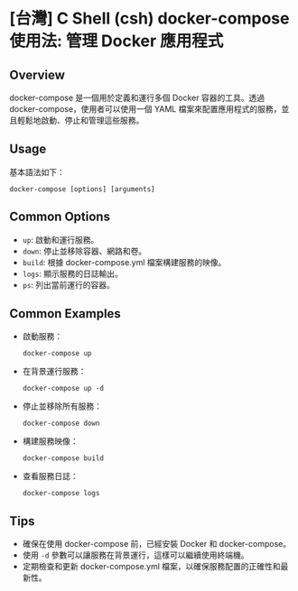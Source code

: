 # [台灣] C Shell (csh) docker-compose 使用法: 管理 Docker 應用程式

## Overview
docker-compose 是一個用於定義和運行多個 Docker 容器的工具。透過 docker-compose，使用者可以使用一個 YAML 檔案來配置應用程式的服務，並且輕鬆地啟動、停止和管理這些服務。

## Usage
基本語法如下：
```shell
docker-compose [options] [arguments]
```

## Common Options
- `up`: 啟動和運行服務。
- `down`: 停止並移除容器、網路和卷。
- `build`: 根據 docker-compose.yml 檔案構建服務的映像。
- `logs`: 顯示服務的日誌輸出。
- `ps`: 列出當前運行的容器。

## Common Examples
- 啟動服務：
  ```shell
  docker-compose up
  ```
- 在背景運行服務：
  ```shell
  docker-compose up -d
  ```
- 停止並移除所有服務：
  ```shell
  docker-compose down
  ```
- 構建服務映像：
  ```shell
  docker-compose build
  ```
- 查看服務日誌：
  ```shell
  docker-compose logs
  ```

## Tips
- 確保在使用 docker-compose 前，已經安裝 Docker 和 docker-compose。
- 使用 `-d` 參數可以讓服務在背景運行，這樣可以繼續使用終端機。
- 定期檢查和更新 docker-compose.yml 檔案，以確保服務配置的正確性和最新性。